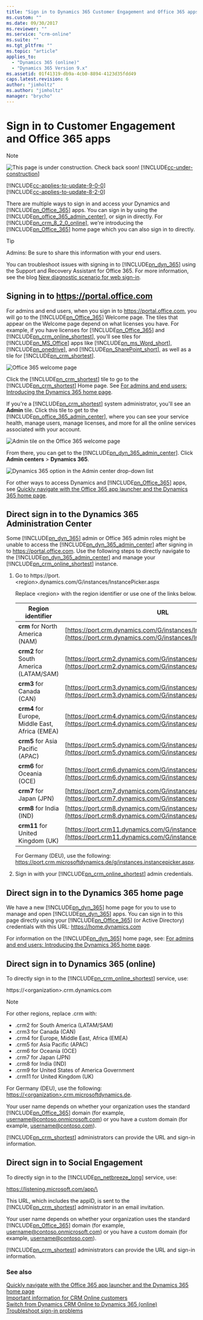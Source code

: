 ```yaml
---
title: "Sign in to Dynamics 365 Customer Engagement and Office 365 apps | MicrosoftDocs"
ms.custom: ""
ms.date: 09/30/2017
ms.reviewer: ""
ms.service: "crm-online"
ms.suite: ""
ms.tgt_pltfrm: ""
ms.topic: "article"
applies_to: 
  - "Dynamics 365 (online)"
  - "Dynamics 365 Version 9.x"
ms.assetid: 01f41319-db9a-4cb0-8894-4123d35fdd49
caps.latest.revision: 6
author: "jimholtz"
ms.author: "jimholtz"
manager: "brycho"
---
```

# Sign in to Customer Engagement and Office 365 apps

> [!NOTE]
> ![This page is under construction. Check back soon!](../media/under_construction.png "Coming soon")  [!INCLUDE[cc-under-construction](../../includes/cc-under-construction.md)]

[!INCLUDE[cc-applies-to-update-9-0-0](../../includes/cc_applies_to_update_9_0_0.md)]<br/>[!INCLUDE[cc-applies-to-update-8-2-0](../../includes/cc_applies_to_update_8_2_0.md)]

There are multiple ways to sign in and access your Dynamics and [!INCLUDE[pn_Office_365](../../includes/pn-office-365.md)] apps. You can sign in by using the [!INCLUDE[pn_office_365_admin_center](../../includes/pn-office-365-admin-center.md)], or sign in directly. For [!INCLUDE[pn_crm_8_2_0_online](../../includes/pn-crm-8-2-0-online.md)], we're introducing the [!INCLUDE[pn_Office_365](../../includes/pn-office-365.md)] home page which you can also sign in to directly.  
  
> [!TIP]
>  Admins: Be sure to share this information with your end users.  
>   
>  You can troubleshoot issues with signing in to [!INCLUDE[pn_dyn_365](../../includes/pn-dyn-365.md)] using the Support and Recovery Assistant for Office 365. For more information, see the blog [New diagnostic scenario for web sign-in](https://community.dynamics.com/crm/b/dynamicscrmsupportblog/archive/2016/11/15/new-diagnostic-scenario-for-web-sign-in).  
  
<a name="BKMK_PortalSignIn"></a>   
## Signing in to https://portal.office.com  
 For admins and end users, when you sign in to https://portal.office.com, you will go to the [!INCLUDE[pn_Office_365](../../includes/pn-office-365.md)] Welcome page. The tiles that appear on the Welcome page depend on what licenses you have. For example, if you have licenses for [!INCLUDE[pn_Office_365](../../includes/pn-office-365.md)] and [!INCLUDE[pn_crm_online_shortest](../../includes/pn-crm-online-shortest.md)], you'll see tiles for [!INCLUDE[pn_MS_Office](../../includes/pn-ms-office.md)] apps like [!INCLUDE[pn_ms_Word_short](../../includes/pn-ms-word-short.md)], [!INCLUDE[pn_onedrive](../../includes/pn-onedrive.md)], and [!INCLUDE[pn_SharePoint_short](../../includes/pn-sharepoint-short.md)], as well as a tile for [!INCLUDE[pn_crm_shortest](../../includes/pn-crm-shortest.md)].  
  
 ![Office 365 welcome page](../media/office-365-welcome-page.png "Office 365 welcome page")  
  
 Click the [!INCLUDE[pn_crm_shortest](../../includes/pn-crm-shortest.md)] tile to go to the [!INCLUDE[pn_crm_shortest](../../includes/pn-crm-shortest.md)] Home page. See [For admins and end users: Introducing the Dynamics 365 home page](quickly-navigate-office-365-app-launcher.md#BKMK_IntroD365HomePage).  
  
 If you're a [!INCLUDE[pn_crm_shortest](../../includes/pn-crm-shortest.md)] system administrator, you'll see an **Admin** tile. Click this tile to get to the [!INCLUDE[pn_office_365_admin_center](../../includes/pn-office-365-admin-center.md)], where you can see your service health, manage users, manage licenses, and more for all the online services associated with your account.  
  
 ![Admin tile on the Office 365 welcome page](../media/admin-tile-office-365-welcome-page.png "Admin tile on the Office 365 welcome page")  
  
 From there, you can get to the [!INCLUDE[pn_dyn_365_admin_center](../../includes/pn-dyn-365-admin-center.md)]. Click **Admin centers** > **Dynamics 365**.  
  
 ![Dynamics 365 option in the Admin center drop-down list](../media/click-admin-centers-dynamics-365.png "Dynamics 365 option in the Admin center drop-down list")  
  
 For other ways to access Dynamics and [!INCLUDE[pn_Office_365](../../includes/pn-office-365.md)] apps, see [Quickly navigate with the Office 365 app launcher and the Dynamics 365 home page](quickly-navigate-office-365-app-launcher.md).  
  
<a name="BKMK_DirectAdminCenter"></a>   
## Direct sign in to the Dynamics 365 Administration Center  
 Some [!INCLUDE[pn_dyn_365](../../includes/pn-dyn-365.md)] admin or Office 365 admin roles might be unable to access the [!INCLUDE[pn_dyn_365_admin_center](../../includes/pn-dyn-365-admin-center.md)] after signing in to https://portal.office.com. Use the following steps to directly navigate to the [!INCLUDE[pn_dyn_365_admin_center](../../includes/pn-dyn-365-admin-center.md)] and manage your [!INCLUDE[pn_crm_online_shortest](../../includes/pn-crm-online-shortest.md)] instance.  
  
1.  Go to https://port.\<region>.dynamics.com/G/instances/InstancePicker.aspx  
  
     Replace \<region> with the region identifier or use one of the links below.  
  
    |Region identifier|URL|  
    |-----------------------|---------|  
    |**crm** for North America (NAM)|[https://port.crm.dynamics.com/G/instances/InstancePicker.aspx](https://port.crm.dynamics.com/G/instances/InstancePicker.aspx)|  
    |**crm2** for South America (LATAM/SAM)|[https://port.crm2.dynamics.com/G/instances/InstancePicker.aspx](https://port.crm2.dynamics.com/G/instances/InstancePicker.aspx)|  
    |**crm3** for Canada (CAN)|[https://port.crm3.dynamics.com/G/instances/InstancePicker.aspx](https://port.crm3.dynamics.com/G/instances/InstancePicker.aspx)|  
    |**crm4** for Europe, Middle East, Africa (EMEA)|[https://port.crm4.dynamics.com/G/instances/InstancePicker.aspx](https://port.crm4.dynamics.com/G/instances/InstancePicker.aspx)|  
    |**crm5** for Asia Pacific (APAC)|[https://port.crm5.dynamics.com/G/instances/InstancePicker.aspx](https://port.crm5.dynamics.com/G/instances/InstancePicker.aspx)|  
    |**crm6** for Oceania (OCE)|[https://port.crm6.dynamics.com/G/instances/InstancePicker.aspx](https://port.crm6.dynamics.com/G/instances/InstancePicker.aspx)|  
    |**crm7** for Japan (JPN)|[https://port.crm7.dynamics.com/G/instances/InstancePicker.aspx](https://port.crm7.dynamics.com/G/instances/InstancePicker.aspx)|  
    |**crm8** for India (IND)|[https://port.crm8.dynamics.com/G/instances/InstancePicker.aspx](https://port.crm8.dynamics.com/G/instances/InstancePicker.aspx)|  
    |**crm11** for United Kingdom (UK)|[https://port.crm11.dynamics.com/G/instances/InstancePicker.aspx](https://port.crm11.dynamics.com/G/instances/InstancePicker.aspx)|  
  
     For Germany (DEU), use the following: https://port.crm.microsoftdynamics.de/g/instances.instancepicker.aspx.  
  
2.  Sign in with your [!INCLUDE[pn_crm_online_shortest](../../includes/pn-crm-online-shortest.md)] admin credentials.  
  
<a name="BKMK_DirectHomePage"></a>   
## Direct sign in to the Dynamics 365 home page  
 We have a new [!INCLUDE[pn_dyn_365](../../includes/pn-dyn-365.md)] home page for you to use  to manage and open [!INCLUDE[pn_dyn_365](../../includes/pn-dyn-365.md)] apps. You can sign in to this page directly using your [!INCLUDE[pn_Office_365](../../includes/pn-office-365.md)] (or Active Directory) credentials with this URL: https://home.dynamics.com  
  
 For information on the [!INCLUDE[pn_dyn_365](../../includes/pn-dyn-365.md)] home page, see: [For admins and end users: Introducing the Dynamics 365 home page](quickly-navigate-office-365-app-launcher.md#BKMK_IntroD365HomePage).  
  
<a name="BKMK_directsignin"></a>   
## Direct sign in to Dynamics 365 (online)  
 To directly sign in to the [!INCLUDE[pn_crm_online_shortest](../../includes/pn-crm-online-shortest.md)] service, use:  
  
 https://\<organization>.crm.dynamics.com  
  
> [!NOTE]
>  For other regions, replace .crm with:  
>   
> -   .crm2 for South America (LATAM/SAM)  
> -   .crm3 for Canada (CAN)  
> -   .crm4 for Europe, Middle East, Africa (EMEA)  
> -   .crm5 for Asia Pacific (APAC)  
> -   .crm6 for Oceania (OCE)  
> -   .crm7 for Japan (JPN)  
> -   .crm8 for India (IND)  
> -   .crm9 for United States of America Government  
> -   .crm11 for United Kingdom (UK)  
  
 For Germany (DEU), use the following: [https://\<organization>.crm.microsoftdynamics.de](https://<organization>.crm.microsoftdynamics.de).  
  
 Your user name depends on whether your organization uses the standard [!INCLUDE[pn_Office_365](../../includes/pn-office-365.md)] domain (for example, username@contoso.onmicrosoft.com) or you have a custom domain (for example, username@contoso.com).  
  
 [!INCLUDE[pn_crm_shortest](../../includes/pn-crm-shortest.md)] administrators can provide the URL and sign-in information.  
  
<a name="BKMK_social"></a>   
## Direct sign in to Social Engagement  
 To directly sign in to the [!INCLUDE[pn_netbreeze_long](../../includes/pn-social-engagement-long.md)] service, use:  
  
 https://listening.microsoft.com/app/\<appID>  
  
 This URL, which includes the appID, is sent to the [!INCLUDE[pn_crm_shortest](../../includes/pn-crm-shortest.md)] administrator in an email invitation.  
  
 Your user name depends on whether your organization uses the standard [!INCLUDE[pn_Office_365](../../includes/pn-office-365.md)] domain (for example, username@contoso.onmicrosoft.com) or you have a custom domain (for example, username@contoso.com).  
  
 [!INCLUDE[pn_crm_shortest](../../includes/pn-crm-shortest.md)] administrators can provide the URL and sign-in information.  
  
### See also  
 [Quickly navigate with the Office 365 app launcher and the Dynamics 365 home page](quickly-navigate-office-365-app-launcher.md)   
 [Important information for CRM Online customers](https://docs.microsoft.com/dynamics365/customer-engagement/admin/important-information-customers)   
 [Switch from Dynamics CRM Online to Dynamics 365 (online)](https://docs.microsoft.com/dynamics365/customer-engagement/admin/switch-dynamics-crm-online-dynamics-365)   
 [Troubleshoot sign-in problems](https://docs.microsoft.com/dynamics365/customer-engagement/admin/troubleshoot-sign-in-problems)<br />
